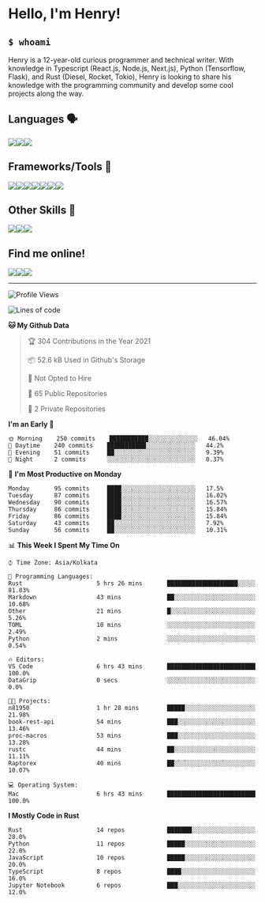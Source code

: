 
<h1>Hello, I'm Henry!</h1>

<h2><code>$ whoami</code></h2>

Henry is a 12-year-old curious programmer and technical writer. With knowledge in Typescript (React.js, Node.js, Next.js), Python (Tensorflow, Flask), and Rust (Diesel, Rocket, Tokio), Henry is looking to share his knowledge with the programming community and develop some cool projects along the way.

<h2>Languages 🗣️</h2>

<img src="https://img.shields.io/badge/typescript%20-%23007ACC.svg?&style=for-the-badge&logo=typescript&logoColor=white"/><img src="https://img.shields.io/badge/python%20-%2314354C.svg?&style=for-the-badge&logo=python&logoColor=white"/><img src="https://img.shields.io/badge/rust-%23000000.svg?&style=for-the-badge&logo=rust&logoColor=white"/>

<h2>Frameworks/Tools 🔧</h2>

<img src="https://img.shields.io/badge/express.js%20-%23404d59.svg?&style=for-the-badge"/><img src="https://img.shields.io/badge/react%20-%2320232a.svg?&style=for-the-badge&logo=react&logoColor=%2361DAFB"/><img src="https://img.shields.io/badge/tailwindcss%20-%2338B2AC.svg?&style=for-the-badge&logo=tailwind-css&logoColor=white"/><img src="https://img.shields.io/badge/flask%20-%23000.svg?&style=for-the-badge&logo=flask&logoColor=white"/><img src="https://img.shields.io/badge/firebase%20-%23039BE5.svg?&style=for-the-badge&logo=firebase"/><img src ="https://img.shields.io/badge/postgres-%23316192.svg?&style=for-the-badge&logo=postgresql&logoColor=white"/><img src="https://img.shields.io/badge/TensorFlow%20-%23FF6F00.svg?&style=for-the-badge&logo=TensorFlow&logoColor=white" />

<h2>Other Skills 🤹</h2>

<img src="https://img.shields.io/badge/git%20-%23F05033.svg?&style=for-the-badge&logo=git&logoColor=white"/><img src="https://img.shields.io/badge/github%20-%23121011.svg?&style=for-the-badge&logo=github&logoColor=white"/><img src="https://img.shields.io/badge/vercel%20-%23000000.svg?&style=for-the-badge&logo=vercel&logoColor=white"/>

<h2>Find me online!</h2>

<a target="_blank" href="https://dev.to/hb"><img src="https://img.shields.io/badge/dev.to-%2312100E.svg?&style=for-the-badge&logo=dev.to&logoColor=white"></img></a><a target="_blank" href="https://stackoverflow.com/users/13753914/henry"><img src="https://img.shields.io/badge/-Stack%20overflow-FE7A16?style=for-the-badge&logo=stack-overflow&logoColor=white"/></a><a target="_blank" href="https://twitter.com/henryboisdequin"><img src="https://img.shields.io/badge/henryboisdequin%20-%231DA1F2.svg?&style=for-the-badge&logo=Twitter&logoColor=white"></img></a>

---
<!--START_SECTION:waka-->
![Profile Views](http://img.shields.io/badge/Profile%20Views-22-blue)

![Lines of code](https://img.shields.io/badge/From%20Hello%20World%20I%27ve%20Written-258511%20lines%20of%20code-blue)

**🐱 My Github Data** 

> 🏆 304 Contributions in the Year 2021
 > 
> 📦 52.6 kB Used in Github's Storage 
 > 
> 🚫 Not Opted to Hire
 > 
> 📜 65 Public Repositories 
 > 
> 🔑 2 Private Repositories  
 > 
**I'm an Early 🐤** 

```text
🌞 Morning    250 commits    ███████████░░░░░░░░░░░░░░   46.04% 
🌆 Daytime    240 commits    ███████████░░░░░░░░░░░░░░   44.2% 
🌃 Evening    51 commits     ██░░░░░░░░░░░░░░░░░░░░░░░   9.39% 
🌙 Night      2 commits      ░░░░░░░░░░░░░░░░░░░░░░░░░   0.37%

```
📅 **I'm Most Productive on Monday** 

```text
Monday       95 commits     ████░░░░░░░░░░░░░░░░░░░░░   17.5% 
Tuesday      87 commits     ████░░░░░░░░░░░░░░░░░░░░░   16.02% 
Wednesday    90 commits     ████░░░░░░░░░░░░░░░░░░░░░   16.57% 
Thursday     86 commits     ████░░░░░░░░░░░░░░░░░░░░░   15.84% 
Friday       86 commits     ████░░░░░░░░░░░░░░░░░░░░░   15.84% 
Saturday     43 commits     ██░░░░░░░░░░░░░░░░░░░░░░░   7.92% 
Sunday       56 commits     ██░░░░░░░░░░░░░░░░░░░░░░░   10.31%

```


📊 **This Week I Spent My Time On** 

```text
⌚︎ Time Zone: Asia/Kolkata

💬 Programming Languages: 
Rust                     5 hrs 26 mins       ████████████████████░░░░░   81.03% 
Markdown                 43 mins             ██░░░░░░░░░░░░░░░░░░░░░░░   10.68% 
Other                    21 mins             █░░░░░░░░░░░░░░░░░░░░░░░░   5.26% 
TOML                     10 mins             ░░░░░░░░░░░░░░░░░░░░░░░░░   2.49% 
Python                   2 mins              ░░░░░░░░░░░░░░░░░░░░░░░░░   0.54%

🔥 Editors: 
VS Code                  6 hrs 43 mins       █████████████████████████   100.0% 
DataGrip                 0 secs              ░░░░░░░░░░░░░░░░░░░░░░░░░   0.0%

🐱‍💻 Projects: 
n81950                   1 hr 28 mins        █████░░░░░░░░░░░░░░░░░░░░   21.98% 
book-rest-api            54 mins             ███░░░░░░░░░░░░░░░░░░░░░░   13.46% 
proc-macros              53 mins             ███░░░░░░░░░░░░░░░░░░░░░░   13.28% 
rustc                    44 mins             ██░░░░░░░░░░░░░░░░░░░░░░░   11.11% 
Raptorex                 40 mins             ██░░░░░░░░░░░░░░░░░░░░░░░   10.07%

💻 Operating System: 
Mac                      6 hrs 43 mins       █████████████████████████   100.0%

```

**I Mostly Code in Rust** 

```text
Rust                     14 repos            ███████░░░░░░░░░░░░░░░░░░   28.0% 
Python                   11 repos            █████░░░░░░░░░░░░░░░░░░░░   22.0% 
JavaScript               10 repos            █████░░░░░░░░░░░░░░░░░░░░   20.0% 
TypeScript               8 repos             ████░░░░░░░░░░░░░░░░░░░░░   16.0% 
Jupyter Notebook         6 repos             ███░░░░░░░░░░░░░░░░░░░░░░   12.0%

```



<!--END_SECTION:waka-->


